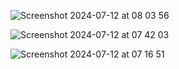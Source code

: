 ![Screenshot 2024-07-12 at 08 03 56](https://github.com/user-attachments/assets/b487fb24-63d4-4872-9098-6c653c149099)

![Screenshot 2024-07-12 at 07 42 03](https://github.com/user-attachments/assets/e239e3d9-e1be-4b18-8818-826d397f5830)

![Screenshot 2024-07-12 at 07 16 51](https://github.com/user-attachments/assets/35cb1544-9fed-4a36-a019-231590693c91)
